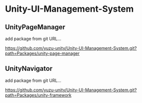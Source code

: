 # Unity-UI-Management-System

## UnityPageManager

add package from git URL...

https://github.com/yuzu-unity/Unity-UI-Management-System.git?path=Packages/unity-page-manager

## UnityNavigator

add package from git URL...

https://github.com/yuzu-unity/Unity-UI-Management-System.git?path=Packages/unity-framework
